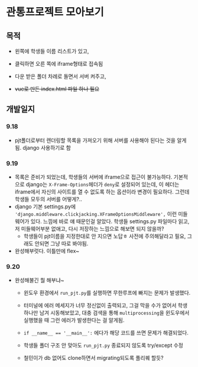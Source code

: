 # 관통프로젝트 모아보기

## 목적

- 왼쪽에 학생들 이름 리스트가 있고,
- 클릭하면 오른 쪽에 iframe형태로 접속됨

- 다운 받은 폴더 차례로 돌면서 서버 켜주고,
- ~~vue로 만든 index.html 파일 하나 필요~~



## 개발일지

### 9.18

- pjt폴더로부터 렌더링할 목록을 가져오기 위해 서버를 사용해야 된다는 것을 알게됨. django 사용하기로 함

### 9.19

- 목록은 준비가 되었는데, 학생들의 서버에 iframe으로 접근이 불가능하다. 기본적으로 django는 `X-Frame-Options`헤더가 `deny`로 설정되어 있는데, 이 헤더는 iframe에서 자신의 사이트를 열 수 없도록 하는 옵션이라 변경이 필요하다. 그런데 학생들 모두의 서버를 어떻게?..
- django 기본 settings.py에 `'django.middleware.clickjacking.XFrameOptionsMiddleware',` 이런 미들웨어가 있다. 느낌에 바로 얘 때문인걸 알았다. 학생들 settings.py 파일마다 읽고, 저 미들웨어부분 없애고, 다시 저장하는 느낌으로 해보면 되지 않을까?
  - 학생들이 pjt이름을 지정한대로 안 지으면 노답ㅎ 사전에 주의해달라고 필요, 그래도 안되면 그냥 따로 봐야됨.
- 완성해부럿다. 이틀만에 flex~

### 9.20

- 완성해불긴 뭘 해부냐~

  - 윈도우 환경에서 `run_pjt.py`를 실행하면 무한루프에 빠지는 문제가 발생했다.

  - 터미널에 에러 메세지가 너무 정신없이 출력되고, 그걸 막을 수가 없어서 학생 하나만 남겨 시동해보았고, 대충 검색을 통해 `multiprocessing`을 윈도우에서 실행했을 때 그런 에러가 발생한다는 걸 알게됨.

  - `if __name__ == '__main__':` 에다가 해당 코드를 쓰면 문제가 해결되었다.

  - 학생들 폴더 구조 안 맞아도 `run_pjt.py` 종료되지 않도록 try/except 수정

  - 철민이가 db 없어도 clone하면서 migrating되도록 풀리퀘 할듯?

    